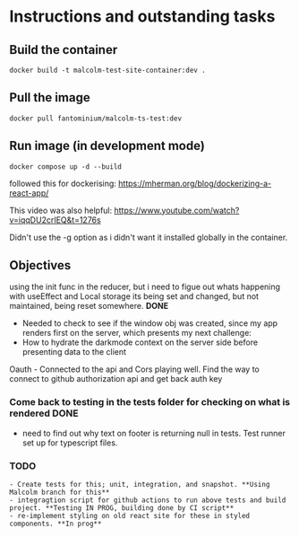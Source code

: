 
# Instructions and outstanding tasks

## Build the container

`docker build -t malcolm-test-site-container:dev .`

## Pull the image

`docker pull fantominium/malcolm-ts-test:dev`

## Run image (in development mode)

`docker compose up -d --build`

followed this for dockerising:
<https://mherman.org/blog/dockerizing-a-react-app/>

This video was also  helpful:
<https://www.youtube.com/watch?v=iqqDU2crIEQ&t=1276s>

Didn't use the -g option as i didn't want it installed globally in the container.

## Objectives

using the init func in the reducer, but i need to figue out whats happening with useEffect and Local storage
its being set and changed, but not maintained, being reset somewhere. **DONE**

- Needed to check to see if the window obj was created, since my app renders first on
the server, which presents my next challenge:
- How to hydrate the darkmode context on the server side before presenting data to the client

Oauth - Connected to the api and Cors playing well. Find the way to connect to github authorization api and get back auth key

### Come back to testing in the tests folder for checking on what is rendered **DONE**

- need to find out why text on footer is returning null in tests. Test runner set up for typescript files.

### TODO

    - Create tests for this; unit, integration, and snapshot. **Using Malcolm branch for this**
    - integragtion script for github actions to run above tests and build project. **Testing IN PROG, building done by CI script**
    - re-implement styling on old react site for these in styled components. **In prog** 
